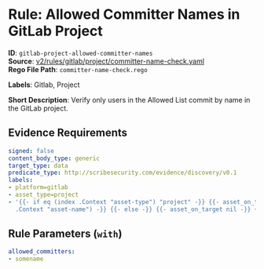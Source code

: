 # Rule: Allowed Committer Names in GitLab Project

**ID**: `gitlab-project-allowed-committer-names`  
**Source**: [v2/rules/gitlab/project/committer-name-check.yaml](scribe-public/sample-policies.git/v2/rules/gitlab/project/committer-name-check.yaml)  
**Rego File Path**: `committer-name-check.rego`  

**Labels**: Gitlab, Project

**Short Description**: Verify only users in the Allowed List commit by name in the GitLab project.

## Evidence Requirements

```yaml
signed: false
content_body_type: generic
target_type: data
predicate_type: http://scribesecurity.com/evidence/discovery/v0.1
labels:
- platform=gitlab
- asset_type=project
- '{{- if eq (index .Context "asset-type") "project" -}} {{- asset_on_target (index
  .Context "asset-name") -}} {{- else -}} {{- asset_on_target nil -}} {{- end -}}'
```
## Rule Parameters (`with`)

```yaml
allowed_committers:
- somename
```
